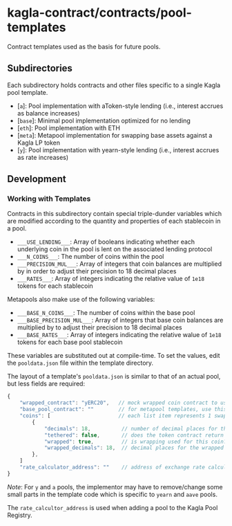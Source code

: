 # kagla-contract/contracts/pool-templates

Contract templates used as the basis for future pools.

## Subdirectories

Each subdirectory holds contracts and other files specific to a single Kagla pool template.

- [`a`]: Pool implementation with aToken-style lending (i.e., interest accrues as balance increases)
- [`base`]: Minimal pool implementation optimized for no lending
- [`eth`]: Pool implementation with ETH
- [`meta`]: Metapool implementation for swapping base assets against a Kagla LP token
- [`y`]: Pool implementation with yearn-style lending (i.e., interest accrues as rate increases)

## Development

### Working with Templates

Contracts in this subdirectory contain special triple-dunder variables which are modified according to the quantity and properties of each stablecoin in a pool.

- `___USE_LENDING___`: Array of booleans indicating whether each underlying coin in the pool is lent on the associated lending protocol
- `___N_COINS___`: The number of coins within the pool
- `___PRECISION_MUL___`: Array of integers that coin balances are multiplied by in order to adjust their precision to 18 decimal places
- `___RATES___`: Array of integers indicating the relative value of `1e18` tokens for each stablecoin

Metapools also make use of the following variables:

- `___BASE_N_COINS___`: The number of coins within the base pool
- `___BASE_PRECISION_MUL___`: Array of integers that base coin balances are multiplied by to adjust their precision to 18 decimal places
- `___BASE_RATES___`: Array of integers indicating the relative walue of `1e18` tokens for each base pool stablecoin

These variables are substituted out at compile-time. To set the values, edit the `pooldata.json` file within the template directory.

The layout of a template's `pooldata.json` is similar to that of an actual pool, but less fields are required:

```js
{
    "wrapped_contract": "yERC20",   // mock wrapped coin contract to use, from `contracts/testing`
    "base_pool_contract": ""        // for metapool templates, use this contract for the base pool
    "coins": [                      // each list item represents 1 swappable coin within the pool
        {
            "decimals": 18,          // number of decimal places for the underlying coin
            "tethered": false,       // does the token contract return `None` on a successful transfer/approve?
            "wrapped": true,         // is wrapping used for this coin?
            "wrapped_decimals": 18,  // decimal places for the wrapped coin - can be omitted if wrapped == false
        },
    ]
    "rate_calculator_address": ""    // address of exchange rate calculator for pools with unique logic
}
```

_Note_: For `y` and `a` pools, the implementor may have to remove/change some small parts in the template code which is specific to `yearn` and `aave` pools.

The `rate_calcultor_address` is used when adding a pool to the Kagla Pool Registry.